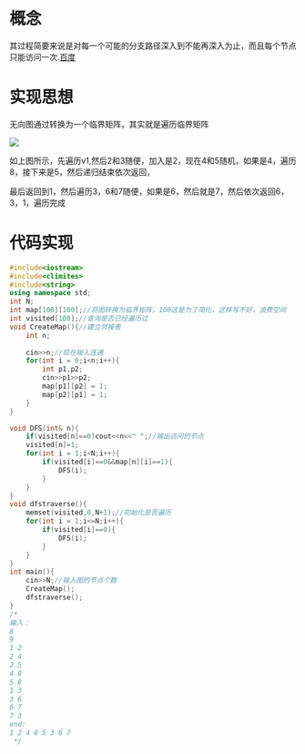 # 概念
其过程简要来说是对每一个可能的分支路径深入到不能再深入为止，而且每个节点只能访问一次.[百度](https://baike.baidu.com/item/%E6%B7%B1%E5%BA%A6%E4%BC%98%E5%85%88%E6%90%9C%E7%B4%A2/5224976)

# 实现思想
无向图通过转换为一个临界矩阵，其实就是遍历临界矩阵

![](./../../images/2-220H4153114520.gif)

如上图所示，先遍历v1,然后2和3随便，加入是2，现在4和5随机，如果是4，遍历8，接下来是5，然后递归结束依次返回，

最后返回到1，然后遍历3，6和7随便，如果是6，然后就是7，然后依次返回6，3，1，遍历完成

# 代码实现
```cpp
#include<iostream>
#include<climites>
#include<string>
using namespace std;
int N;
int map[100][100];//将图转换为临界矩阵，100这是为了简化，这样写不好，浪费空间
int visited[100];//查询是否已经遍历过
void CreateMap(){//建立邻接表
    int n;
    
    cin>>n;//现在输入连通
    for(int i = 0;i<n;i++){
        int p1,p2;
        cin>>p1>>p2;
        map[p1][p2] = 1;
        map[p2][p1] = 1;
    }
}

void DFS(int& n){
    if(visited[n]==0)cout<<n<<" ";//输出访问的节点
    visited[n]=1;
    for(int i = 1;i<N;i++){
        if(visited[i]==0&&map[n][i]==1){
            DFS(i);
        }
    }
}
void dfstraverse(){
    memset(visited,0,N+1);//初始化是否遍历
    for(int i = 1;i<=N;i++){
        if(visited[i]==0){
            DFS(i);
        }
    }
}
int main(){
    cin>>N;//输入图的节点个数
    CreateMap();
    dfstraverse();
}
/*
输入：
8
9
1 2
2 4
2 5
4 8
5 8
1 3
3 6
6 7
7 3
end:
1 2 4 8 5 3 6 7
 */
```



